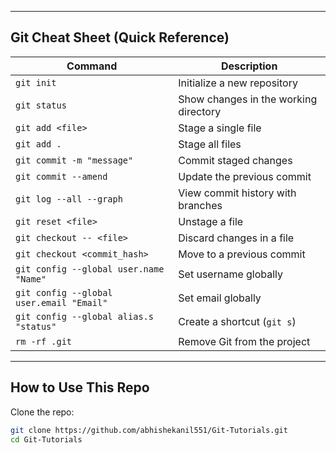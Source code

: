 
---

##  Git Cheat Sheet (Quick Reference)

| **Command**                              | **Description**                            |
|----------------------------------------|----------------------------------------|
| `git init`                             | Initialize a new repository            |
| `git status`                           | Show changes in the working directory |
| `git add <file>`                       | Stage a single file                   |
| `git add .`                            | Stage all files                       |
| `git commit -m "message"`              | Commit staged changes                 |
| `git commit --amend`                   | Update the previous commit            |
| `git log --all --graph`                | View commit history with branches    |
| `git reset <file>`                     | Unstage a file                        |
| `git checkout -- <file>`               | Discard changes in a file            |
| `git checkout <commit_hash>`           | Move to a previous commit            |
| `git config --global user.name "Name"` | Set username globally                |
| `git config --global user.email "Email"` | Set email globally                  |
| `git config --global alias.s "status"` | Create a shortcut (`git s`)          |
| `rm -rf .git`                          | Remove Git from the project          |

---

##  How to Use This Repo

Clone the repo:

```bash
git clone https://github.com/abhishekanil551/Git-Tutorials.git
cd Git-Tutorials
